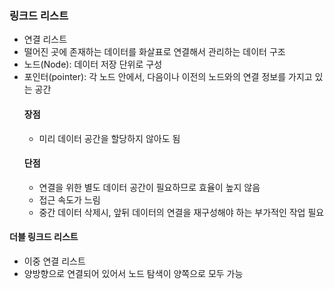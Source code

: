 ### 링크드 리스트
- 연결 리스트
- 떨어진 곳에 존재하는 데이터를 화살표로 연결해서 관리하는 데이터 구조
- 노드(Node): 데이터 저장 단위로 구성
- 포인터(pointer): 각 노드 안에서, 다음이나 이전의 노드와의 연결 정보를 가지고 있는 공간
  #### 장점
  - 미리 데이터 공간을 할당하지 않아도 됨
  #### 단점
  - 연결을 위한 별도 데이터 공간이 필요하므로 효율이 높지 않음
  - 접근 속도가 느림 
  - 중간 데이터 삭제시, 앞뒤 데이터의 연결을 재구성해야 하는 부가적인 작업 필요 

#### 더블 링크드 리스트 
- 이중 연결 리스트
- 양방향으로 연결되어 있어서 노드 탐색이 양쪽으로 모두 가능 